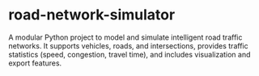 # road-network-simulator
A modular Python project to model and simulate intelligent road traffic networks. It supports vehicles, roads, and intersections, provides traffic statistics (speed, congestion, travel time), and includes visualization and export features.
